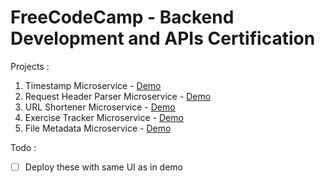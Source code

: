 # FreeCodeCamp - Backend Development and APIs Certification

Projects :

1. Timestamp Microservice - [Demo](https://timestamp-microservice.freecodecamp.rocks/)
2. Request Header Parser Microservice - [Demo](https://request-header-parser-microservice.freecodecamp.rocks/)
3. URL Shortener Microservice - [Demo](https://url-shortener-microservice.freecodecamp.rocks/)
4. Exercise Tracker Microservice - [Demo](https://exercise-tracker.freecodecamp.rocks/)
5. File Metadata Microservice - [Demo](https://file-metadata-microservice.freecodecamp.rocks/)

Todo :

- [ ] Deploy these with same UI as in demo
